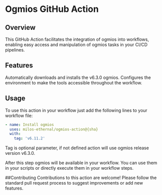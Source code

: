# Ogmios GitHub Action

## Overview
This GitHub Action facilitates the integration of ogmios into workflows, enabling easy access and manipulation of ogmios tasks in your CI/CD pipelines.

## Features
Automatically downloads and installs the v6.3.0 ogmios.
Configures the environment to make the tools accessible throughout the workflow.

## Usage
To use this action in your workflow just add the following lines to your workflow file:

```yaml
- name: Install ogmios
  uses: milos-ethernal/ogmios-action@{sha}
  with:
    tag: 'v6.11.2'
```
Tag is optional parameter, if not defined action will use ogmios release version v6.3.0.

After this step ogmios will be available in your workflow.
You can use them in your scripts or directly execute them in your workflow steps.

##Contributing
Contributions to this action are welcome! Please follow the standard pull request process to suggest improvements or add new features.